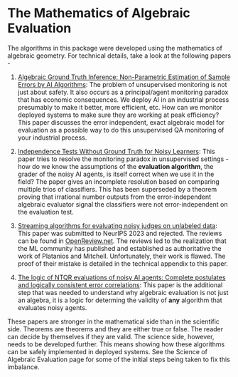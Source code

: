 # The Mathematics of Algebraic Evaluation

The algorithms in this package were developed using the mathematics of
algebraic geometry. For technical details, take a look at the following
papers -

1. [Algebraic Ground Truth Inference: Non-Parametric Estimation of 
    Sample Errors by AI Algorithms](https://arxiv.org/abs/2006.08312): The
    problem of unsupervised monitoring is not just about safety. It also
    occurs as a principal/agent monitoring paradox that has economic
    consequences. We deploy AI in an industrial process presumably to make
    it better, more efficient, etc. How can we monitor deployed systems to
    make sure they are working at peak efficiency? This paper discusses
    the error independent, exact algebraic model for evaluation as a possible
    way to do this unsupervised QA monitoring of your industrial process.

2. [Independence Tests Without Ground Truth for Noisy 
    Learners](https://arxiv.org/abs/2010.15662): This paper tries to resolve
    the monitoring paradox in unsupervised settings - how do we know the
    assumptions of the **evaluation algorithm**, the grader of the noisy AI
    agents, is itself correct when we use it in the field? The paper gives
    an incomplete resolution based on comparing multiple trios of classifiers.
    This has been superseded by a theorem proving that irrational number
    outputs from the error-independent algebraic evaluator signal the
    classifiers were not error-independent on the evaluation test.

3. [Streaming algorithms for evaluating noisy judges on 
    unlabeled data](https://arxiv.org/abs/2306.01726): This paper was
    submitted to NeurIPS 2023 and rejected. The reviews can be found in
    [OpenReview.net](https://openreview.net/forum?id=8S6ZeKB8tu). The
    reviews led to the realization that the ML community has published
    and established as authoritative the work of Platanios and Mitchell.
    Unfortunately, their work is flawed. The proof of their mistake is
    detailed in the technical appendix to this paper.

4. [The logic of NTQR evaluations of noisy AI agents: 
    Complete postulates and logically consistent error 
    correlations](https://arxiv.org/abs/2312.05392): This paper is the
    additional step that was needed to understand why algebraic evaluation
    is not just an algebra, it is a logic for determing the validity of
    **any** algorithm that evaluates noisy agents.

These papers are stronger in the mathematical side than in the scientific
side. Theorems are theorems and they are either true or false. The reader
can decide by themselves if they are valid. The science side, however,
needs to be developed further. This means showing how these algorithms can
be safely implemented in deployed systems. See the Science of Algebraic
Evaluation page for some of the initial steps being taken to fix this
imbalance.
